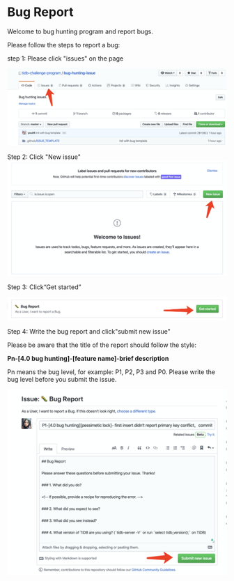 # Bug Report

Welcome to bug hunting program and report bugs.

Please follow the steps to report a bug:

step 1: Please click "issues" on the page 

![issues](https://github.com/tidb-challenge-program/bug-hunting-issue/blob/master/media/issues.png)

Step 2: Click "New issue"
![new-issue](https://github.com/tidb-challenge-program/bug-hunting-issue/blob/master/media/new-issue.png)

Step 3:  Click“Get started”

![get-started](https://github.com/tidb-challenge-program/bug-hunting-issue/blob/master/media/get-started.png)

Step 4: Write the bug report and click"submit new issue"

Please be aware that the title of the report should follow the style:

**Pn-[4.0 bug hunting]-[feature name]-brief description**

Pn means the bug level, for example: P1, P2, P3 and P0. Please write the bug level before you submit the issue.

![submit-new-issue](https://github.com/tidb-challenge-program/bug-hunting-issue/blob/master/media/submit-new-issue.png)

